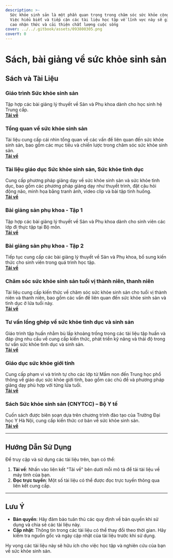 ```yaml
---
description: >-
  Sức khỏe sinh sản là một phần quan trọng trong chăm sóc sức khỏe cộng đồng.
  Việc hiểu biết và tiếp cận các tài liệu học tập về lĩnh vực này sẽ giúp nâng
  cao nhận thức và cải thiện chất lượng cuộc sống
cover: ../../.gitbook/assets/093800305.png
coverY: 0
---
```


# Sách, bài giảng về sức khỏe sinh sản

## Sách và Tài Liệu

### Giáo trình Sức khỏe sinh sản

Tập hợp các bài giảng lý thuyết về Sản và Phụ khoa dành cho học sinh hệ Trung cấp.\
[**Tải về**](https://ydmekong.edu.vn/public/upload/files/Library/12_GT_SK_SINH_SAN.pdf)

### Tổng quan về sức khỏe sinh sản

Tài liệu cung cấp cái nhìn tổng quan về các vấn đề liên quan đến sức khỏe sinh sản, bao gồm các mục tiêu và chiến lược trong chăm sóc sức khỏe sinh sản.\
[**Tải về**](https://storage-vnportal.vnpt.vn/nbh-ubnd/sitefolders/cdyte/pdf/gt-y-sy-da-khoa/4.-benh-hoc-san_230t_compressed.pdf)

### Tài liệu giáo dục Sức khỏe sinh sản, Sức khỏe tình dục

Cung cấp phương pháp giảng dạy về sức khỏe sinh sản và sức khỏe tình dục, bao gồm các phương pháp giảng dạy như thuyết trình, đặt câu hỏi động não, minh họa bằng tranh ảnh, video clip và bài tập tình huống.\
[**Tải về**](https://sldtbxh.hochiminhcity.gov.vn/admin/Uploads/FileTinTuc/2020/10/Tai%20Lieu%20cho%20Giao%20vien%20-%20Giang%20vien%20-%20Suc%20Khoe%20Sinh%20San%20-%20Quyen%201_10193517453.pdf)

### Bài giảng sản phụ khoa - Tập 1

Tập hợp các bài giảng lý thuyết về Sản và Phụ khoa dành cho sinh viên các lớp đi thực tập tại Bộ môn.\
[**Tải về**](https://xuatbanyhoc.vn/bai-giang-san-phu-khoa-tap-1-b10628.html)

### Bài giảng sản phụ khoa - Tập 2

Tiếp tục cung cấp các bài giảng lý thuyết về Sản và Phụ khoa, bổ sung kiến thức cho sinh viên trong quá trình học tập.\
[**Tải về**](https://xuatbanyhoc.vn/bai-giang-san-phu-khoa-tap-2-b10629.html)

### Chăm sóc sức khỏe sinh sản tuổi vị thành niên, thanh niên

Tài liệu cung cấp kiến thức về chăm sóc sức khỏe sinh sản cho tuổi vị thành niên và thanh niên, bao gồm các vấn đề liên quan đến sức khỏe sinh sản và tình dục ở lứa tuổi này.\
[**Tải về**](https://www.dieutri.vn/bgsanphukhoa/bai-giang-suc-khoe-sinh-san-vi-thanh-nien)

### Tư vấn lồng ghép về sức khỏe tình dục và sinh sản

Giáo trình tập huấn nhằm bù lấp khoảng trống trong các tài liệu tập huấn và đáp ứng nhu cầu về cung cấp kiến thức, phát triển kỹ năng và thái độ trong tư vấn sức khỏe tình dục và sinh sản.\
[**Tải về**](https://asttmoh.vn/wp-content/uploads/2014/09/Tu-van-long-ghep_Tai-lieu-giang-vien.pdf)

### Giáo dục sức khỏe giới tính

Cung cấp phạm vi và trình tự cho các lớp từ Mầm non đến Trung học phổ thông về giáo dục sức khỏe giới tính, bao gồm các chủ đề và phương pháp giảng dạy phù hợp với từng lứa tuổi.\
[**Tải về**](https://www.cps.edu/globalassets/cps-pages/services-and-supports/health-and-wellness/healthy-cps/health-instruction/sexual-education/sy2021-sexual-health-education-scope-and-sequence-k_hs-vietnamese.pdf)

### Sách Sức khỏe sinh sản (CNYTCC) – Bộ Y tế

Cuốn sách được biên soạn dựa trên chương trình đào tạo của Trường Đại học Y Hà Nội, cung cấp kiến thức cơ bản về sức khỏe sinh sản.\
[**Tải về**](https://www.suckhoedoisong.vn/suc-khoe-sinh-san-cnytcc-bo-y-te-n1578.html)

***

## Hướng Dẫn Sử Dụng

Để truy cập và sử dụng các tài liệu trên, bạn có thể:

1. **Tải về**: Nhấn vào liên kết "Tải về" bên dưới mỗi mô tả để tải tài liệu về máy tính của bạn.
2. **Đọc trực tuyến**: Một số tài liệu có thể được đọc trực tuyến thông qua liên kết cung cấp.

***

## Lưu Ý

* **Bản quyền**: Hãy đảm bảo tuân thủ các quy định về bản quyền khi sử dụng và chia sẻ các tài liệu này.
* **Cập nhật**: Thông tin trong các tài liệu có thể thay đổi theo thời gian. Hãy kiểm tra nguồn gốc và ngày cập nhật của tài liệu trước khi sử dụng.

Hy vọng các tài liệu này sẽ hữu ích cho việc học tập và nghiên cứu của bạn về sức khỏe sinh sản.

